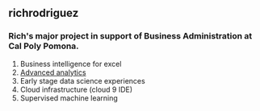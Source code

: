 ## richrodriguez
### Rich's major project in support of Business Administration at Cal Poly Pomona.
1. Business intelligence for excel
2. [Advanced analytics](https://github.com/Splert/richrodriguez/blob/4e5158be912c7d3f84e4282abeed4c9dc8dd1959/Copy_of_Project_5_6.ipynb)
3. Early stage data science experiences
4. Cloud infrastructure (cloud 9 IDE)
5. Supervised machine learning
